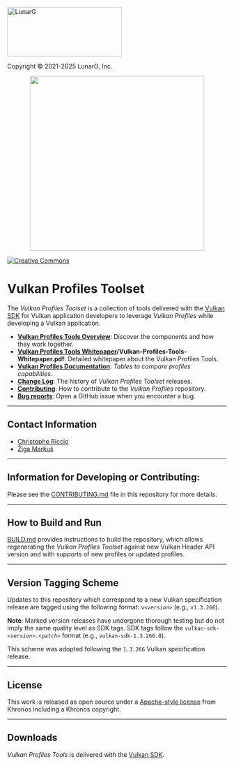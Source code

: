 <!-- markdownlint-disable MD041 -->
<p align="left"><img src="https://vulkan.lunarg.com/img/NewLunarGLogoBlack.png" alt="LunarG" width=263 height=113 /></p>
<p align="left">Copyright © 2021-2025 LunarG, Inc.</p>

<p align="center"><img src="./images/logo.png" width=400 /></p>

[![Creative Commons][3]][4]

[3]: https://i.creativecommons.org/l/by-nd/4.0/88x31.png "Creative Commons License"
[4]: https://creativecommons.org/licenses/by-nd/4.0/

# Vulkan Profiles Toolset

The *Vulkan Profiles Toolset* is a collection of tools delivered with the [Vulkan SDK](https://www.lunarg.com/vulkan-sdk/) for Vulkan application developers to leverage *Vulkan Profiles* while developing a Vulkan application.

* **[Vulkan Profiles Tools Overview](./OVERVIEW.md)**: Discover the components and how they work together.
* **[Vulkan Profiles Tools Whitepaper](./doc)/Vulkan-Profiles-Tools-Whitepaper.pdf**: Detailed whitepaper about the Vulkan Profiles Tools.
* **[Vulkan Profiles Documentation](https://vulkan.lunarg.com/doc/sdk/latest/windows/profiles_definitions.html)**: *Tables to compare profiles capabilities*.
* **[Change Log](./CHANGELOG.md)**: The history of *Vulkan Profiles Toolset* releases.
* **[Contributing](./CONTRIBUTING.md)**: How to contribute to the *Vulkan Profiles* repository.
* **[Bug reports](https://github.com/KhronosGroup/Vulkan-Profiles)**: Open a GitHub issue when you encounter a bug.

--------------
## Contact Information
* [Christophe Riccio](mailto:christophe@lunarg.com)
* [Žiga Markuš](mailto:ziga@lunarg.com)

--------------
## Information for Developing or Contributing:
Please see the [CONTRIBUTING.md](./CONTRIBUTING.md) file in this repository for more details. 

--------------
## How to Build and Run
[BUILD.md](./BUILD.md) provides instructions to build the repository, which allows regenerating the *Vulkan Profiles Toolset* against new Vulkan Header API version and with supports of new profiles or updated profiles.

--------------
## Version Tagging Scheme

Updates to this repository which correspond to a new Vulkan specification release are tagged using the following format: `v<`_`version`_`>` (e.g., `v1.3.266`).

**Note**: Marked version releases have undergone thorough testing but do not imply the same quality level as SDK tags. SDK tags follow the `vulkan-sdk-<`_`version`_`>.<`_`patch`_`>` format (e.g., `vulkan-sdk-1.3.266.0`).

This scheme was adopted following the `1.3.266` Vulkan specification release.

--------------
## License

This work is released as open source under a [Apache-style license](./LICENSE.md) from Khronos including a Khronos copyright.

--------------
## Downloads

*Vulkan Profiles Tools* is delivered with the [Vulkan SDK](https://vulkan.lunarg.com/sdk/home).


